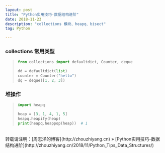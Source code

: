 ```yaml
---
layout: post
title: "Python实用技巧-数据结构进阶"
date: 2018-11-23 
description: "collections 模块、heapq、bisect"
tag: Python 

---
```


### collections 常用类型

>```python
>from collections import defaultdict, Counter, deque
>
>dd = defaultdict(list)
>counter = Counter("hello")
>dq = deque([1, 2, 3])
>```

### 堆操作

>```python
>import heapq
>
>heap = [3, 1, 4, 1, 5]
>heapq.heapify(heap)
>print(heapq.heappop(heap))  # 1
>```

<br>
转载请注明：[周志洋的博客](http://zhouzhiyang.cn) » [Python实用技巧-数据结构进阶](http://zhouzhiyang.cn/2018/11/Python_Tips_Data_Structures/) 

